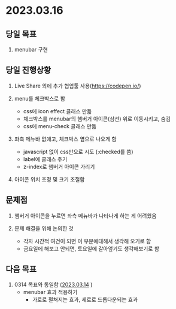 # 2023.03.16

## 당일 목표 
1. menubar 구현

## 당일 진행상황

1. Live Share 외에 추가 협업툴 사용(https://codepen.io/)

2. menu를 체크박스로 함
     - css에 icon effect 클래스 만듦
     - 체크박스를 menubar의 햄버거 아이콘(삼선) 위로 이동시키고, 숨김
     - css에 menu-check 클래스 만듦

3. 좌측 메뉴바 없애고, 체크박스 옆으로 나오게 함
     - javascript 없이 css만으로 시도 (:checked를 씀)
     - label에 클래스 주기
     - z-index로 햄버거 아이콘 가리기

4. 아이콘 위치 조정 및 크기 조절함

## 문제점 

1. 햄버거 아이콘을 누르면 좌측 메뉴바가 나타나게 하는 게 어려웠음

2. 문제 해결을 위해 논의한 것
     - 각자 시간적 여건이 되면 이 부분에대해서 생각해 오기로 함  
     - 금요일에 해보고 안되면, 토요일에 갈아엎기도 생각해보기로 함

## 다음 목표 

1. 0314 목표와 동일함 ([2023.03.14](https://github.com/SunFlower-project01/SunFlower-site/blob/main/development_log/Daily/Sidebar/230314.md) )
     - menubar 효과 적용하기 
          - 가로로 펼쳐지는 효과, 세로로 드롭다운되는 효과